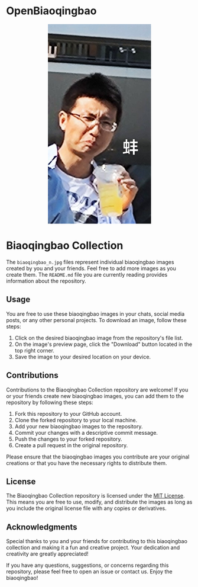# OpenBiaoqingbao

<p align="center">
  <img src="https://github.com/shidifuhou/OpenBiaoqingbao/blob/main/beng.jpg?raw=true" alt="Beng Biaoqingbao">
</p>

# Biaoqingbao Collection


The `biaoqingbao_n.jpg` files represent individual biaoqingbao images created by you and your friends. Feel free to add more images as you create them. The `README.md` file you are currently reading provides information about the repository.

## Usage

You are free to use these biaoqingbao images in your chats, social media posts, or any other personal projects. To download an image, follow these steps:

1. Click on the desired biaoqingbao image from the repository's file list.
2. On the image's preview page, click the "Download" button located in the top right corner.
3. Save the image to your desired location on your device.

## Contributions

Contributions to the Biaoqingbao Collection repository are welcome! If you or your friends create new biaoqingbao images, you can add them to the repository by following these steps:

1. Fork this repository to your GitHub account.
2. Clone the forked repository to your local machine.
3. Add your new biaoqingbao images to the repository.
4. Commit your changes with a descriptive commit message.
5. Push the changes to your forked repository.
6. Create a pull request in the original repository.

Please ensure that the biaoqingbao images you contribute are your original creations or that you have the necessary rights to distribute them.

## License

The Biaoqingbao Collection repository is licensed under the [MIT License](LICENSE). This means you are free to use, modify, and distribute the images as long as you include the original license file with any copies or derivatives.

## Acknowledgments

Special thanks to you and your friends for contributing to this biaoqingbao collection and making it a fun and creative project. Your dedication and creativity are greatly appreciated!

If you have any questions, suggestions, or concerns regarding this repository, please feel free to open an issue or contact us. Enjoy the biaoqingbao!
